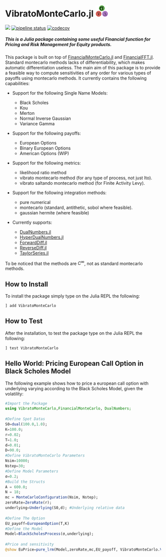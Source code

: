 # VibratoMonteCarlo.jl <img src="etc/logo.png" width="40">  

[![](https://img.shields.io/badge/docs-dev-blue.svg)](https://rcalxrc08.gitlab.io/VibratoMonteCarlo/)
[![pipeline status](https://gitlab.com/rcalxrc08/VibratoMonteCarlo/badges/master/pipeline.svg)](https://gitlab.com/rcalxrc08/VibratoMonteCarlo/commits/master) 
[![codecov](https://codecov.io/gl/rcalxrc08/VibratoMonteCarlo.jl/branch/\x6d6173746572/graph/badge.svg?token=7SOI4KWB60)](https://codecov.io/gl/rcalxrc08/VibratoMonteCarlo.jl)
##### This is a Julia package containing some useful Financial function for Pricing and Risk Management for Equity products.

This package is built on top of [FinancialMonteCarlo.jl](https://github.com/JuliaDiff/DualNumbers.jl) and [FinancialFFT.jl](https://github.com/JuliaDiff/DualNumbers.jl).
Standard montecarlo methods lacks of differentiability, which makes automatic differentiation useless.
The main aim of this package is to provide a feasible way to compute sensitivities of any order for various types of payoffs using montecarlo methods.
It currently contains the following capabilities:

- Support for the following Single Name Models:
    - Black Scholes
    - Kou
    - Merton
    - Normal Inverse Gaussian
    - Variance Gamma
- Support for the following payoffs:
    - European Options
    - Binary European Options
	- American Options (WIP)
- Support for the following metrics:
    - likelihood ratio method
    - vibrato montecarlo method (for any type of process, not just Ito).
	- vibrato saltando montecarlo method (for Finite Activity Levy).
- Support for the following integration methods:
    - pure numerical
    - montecarlo (standard, antithetic, sobol where feasible).
    - gaussian hermite (where feasible)
	
- Currently supports:
	- [DualNumbers.jl](https://github.com/JuliaDiff/DualNumbers.jl)
	- [HyperDualNumbers.jl](https://github.com/JuliaDiff/HyperDualNumbers.jl)
	- [ForwardDiff.jl](https://github.com/JuliaDiff/ForwardDiff.jl)
	- [ReverseDiff.jl](https://github.com/JuliaDiff/ReverseDiff.jl)
	- [TaylorSeries.jl](https://github.com/JuliaDiff/TaylorSeries.jl)

To be noticed that the methods are $C^{\infty}$, not as standard montecarlo methods.
## How to Install
To install the package simply type on the Julia REPL the following:
```julia
] add VibratoMonteCarlo
```
## How to Test
After the installation, to test the package type on the Julia REPL the following:
```julia
] test VibratoMonteCarlo
```
## Hello World: Pricing European Call Option in Black Scholes Model
The following example shows how to price a european call option with underlying varying according to the Black Scholes Model, given the volatility:
```julia
#Import the Package
using VibratoMonteCarlo,FinancialMonteCarlo, DualNumbers;

#Define Spot Datas
S0=dual(100.0,1.0);
K=100.0;
r=0.02;
T=1.0;
d=0.01;
D=90.0;
#Define VibratoMonteCarlo Parameters
Nsim=10000;
Nstep=30;
#Define Model Parameters
σ=0.2;
#Build the Structs
A = 600.0;
N = 18;
mc = MonteCarloConfiguration(Nsim, Nstep);
zeroRate=ZeroRate(r);
underlying=Underlying(S0,d); #Underlying relative data

#Define The Option
EU_payoff=EuropeanOption(T,K)
#Define the Model
Model=BlackScholesProcess(σ,underlying);

#Price and sensitivity
@show EuPrice=pure_lrm(Model,zeroRate,mc,EU_payoff, VibratoMonteCarlo.VibratoMonteCarloAnalytic(20000,-9.0,19.0));
```
